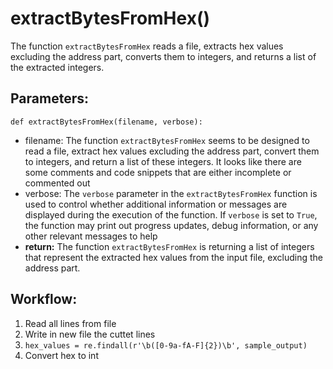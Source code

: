 # extractBytesFromHex()
The function `extractBytesFromHex` reads a file, extracts hex values excluding the address part,
    converts them to integers, and returns a list of the extracted integers.

## Parameters:
    def extractBytesFromHex(filename, verbose):
-  filename: The function `extractBytesFromHex` seems to be designed to read a file, extract hex
    values excluding the address part, convert them to integers, and return a list of these integers. It
    looks like there are some comments and code snippets that are either incomplete or commented out
-  verbose: The `verbose` parameter in the `extractBytesFromHex` function is used to control
    whether additional information or messages are displayed during the execution of the function. If
    `verbose` is set to `True`, the function may print out progress updates, debug information, or any
    other relevant messages to help
- **return:** The function `extractBytesFromHex` is returning a list of integers that represent the
    extracted hex values from the input file, excluding the address part.

## Workflow:
1. Read all lines from file
2. Write in new file the cuttet lines
3. `hex_values = re.findall(r'\b([0-9a-fA-F]{2})\b', sample_output)`
4. Convert hex to int